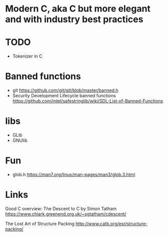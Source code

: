 # Modern C, aka C but more elegant and with industry best practices

# TODO

+ Tokenizer in C

# Banned functions

+ git https://github.com/git/git/blob/master/banned.h
+ Security Development Lifecycle banned functions https://github.com/intel/safestringlib/wiki/SDL-List-of-Banned-Functions

# libs

+ GLib
+ GNUlib

# Fun

+ glob.h https://man7.org/linux/man-pages/man3/glob.3.html

# Links
Good C overview: The Descent to C by Simon Tatham <https://www.chiark.greenend.org.uk/~sgtatham/cdescent/>

The Lost Art of Structure Packing <http://www.catb.org/esr/structure-packing/>
